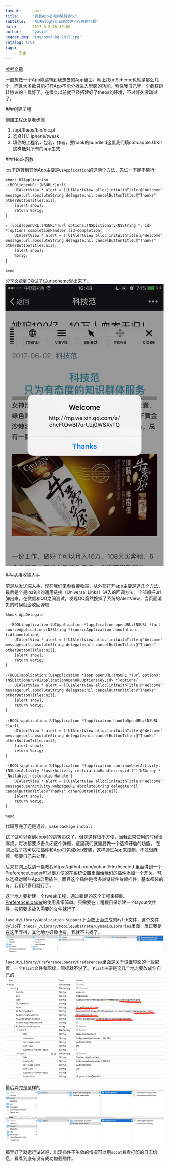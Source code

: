 ```yaml
---
layout:     post
title:      "查看App之间的跳转协议"
subtitle:   "解决%log打印日志文件不存在的问题"
date:       2017-6-2 16:36:00
author:     "yasin"
header-img: "img/post-bg-2015.jpg"
catalog: true
tags:
    - 安全
---
```


[参考文章](https://github.com/yohunl/FlexInjected)

一直想做一个App能跳转到我想去的App里面，网上找urlScheme也就是那么几个，而且大多数只能打开App不能分析进入里面的功能，索性我自己弄一个截获跳转协议的工具好了。在很久以前就已经搭建好了theos的环境，不过好久没动过了。

###创建工程

创建工程还是老步骤
1. /opt/theos/bin/nic.pl
2. 选择[11.] iphone/tweak
3. 填你的工程名，包名，作者，要hook的bundleid这里我们填com.apple.UIKit这样能对所有的app生效

###Hook函数

ios下跳转到其他App主要是`UIApplication`的这两个方法，先试一下能不能行
```
%hook UIApplication
-(BOOL)openURL:(NSURL*)url{
	UIAlertView * alert = [[UIAlertView alloc]initWithTitle:@"Welcome" message:url.absoluteString delegate:nil cancelButtonTitle:@"Thanks" otherButtonTitles:nil];
	[alert show];
	return %orig;
}

- (void)openURL:(NSURL*)url options:(NSDictionary<NSString *, id> *)options completionHandler:(id)completion{
	UIAlertView * alert = [[UIAlertView alloc]initWithTitle:@"Welcome" message:url.absoluteString delegate:nil cancelButtonTitle:@"Thanks" otherButtonTitles:nil];
	[alert show];
	%orig;
}

%end
```

分享文章到QQ试了试urlscheme就出来了。
![分享到QQ](https://github.com/YasinTian/YasinTian.github.io/blob/master/img/showopenurl/success.PNG)

###从接收端入手

前是从发送端入手，现在我们来看看接收端，从外部打开app主要是这几个方法，最后是个是ios9出的通用链接（Universal Links）进入的回调方法。全部都把url弹出来，在微信和QQ之间测试，发现QQ竟然换掉了系统的AlertView，当页面消失的时候就会收回弹框
```
%hook AppDelegate

- (BOOL)application:(UIApplication *)application openURL:(NSURL *)url sourceApplication:(NSString *)sourceApplication annotation:(id)annotation{
    UIAlertView * alert = [[UIAlertView alloc]initWithTitle:@"Welcome" message:url.absoluteString delegate:nil cancelButtonTitle:@"Thanks" otherButtonTitles:nil];
    [alert show];
    return %orig;
}

-(BOOL)application:(UIApplication *)app openURL:(NSURL *)url options:(NSDictionary<UIApplicationOpenURLOptionsKey,id> *)options{
    UIAlertView * alert = [[UIAlertView alloc]initWithTitle:@"Welcome" message:url.absoluteString delegate:nil cancelButtonTitle:@"Thanks" otherButtonTitles:nil];
    [alert show];
    return %orig;
}

-(BOOL)application:(UIApplication *)application handleOpenURL:(NSURL *)url{
    UIAlertView * alert = [[UIAlertView alloc]initWithTitle:@"Welcome" message:url.absoluteString delegate:nil cancelButtonTitle:@"Thanks" otherButtonTitles:nil];
    [alert show];
    return %orig;
}

-(BOOL)application:(UIApplication *)application continueUserActivity:(NSUserActivity *)userActivity restorationHandler:(void (^)(NSArray * _Nullable))restorationHandler{
    UIAlertView * alert = [[UIAlertView alloc]initWithTitle:@"Welcome" message:userActivity.webpageURL.absoluteString delegate:nil cancelButtonTitle:@"Thanks" otherButtonTitles:nil];
    [alert show];
    return %orig;
}

%end
```

代码写完了还是通过，`make` `package` `install`

试了试可以看到app间的跳转协议了，但是这样很不方便，当我正常使用的时候很麻烦，每次都要点击关闭这个弹框，这里我们就需要做一个选择开启的功能。
在网上找了找可以把插件和App打包成deb安装，这样通过App来控制，不过很麻烦，都要自己来处理。

后来在网上找到一篇教程https://github.com/yohunl/FlexInjected 里面讲到一个[PreferenceLoader](https://github.com/DHowett/preferenceloader)可以很方便的在系统设置里面给我们的插件添加一个开关，可以选择对哪些App启用插件。而且这个插件是很多越狱软件依赖插件，基本都装的有，我们只管用就行了。

这个地方要新建一个tweak工程，通过新建的这个工程来控制。
[PreferenceLoader](https://github.com/DHowett/preferenceloader)的使用非常简单。只需要在工程根目录新建一个layout文件件，按照要求放入需要的文件就行了.

`layout/Library/Application Support`下面放上面生成的`dylib`文件，这个文件`dylib`在`.theos/_/Library/MobileSubstrate/DynamicLibraries`里面，反正我是在这里弄得，其他地方好像也有，我就不去找了。
![dylib文件在这里](https://github.com/YasinTian/YasinTian.github.io/blob/master/img/showopenurl/dynamiclibraries.png)

`layout/Library/PreferenceLoader/Preferences`里面是关于设置界面的一些配置，一个`Plist`文件和图标，图标就不说了。
`Plist`主要是这几个地方要改成你自己的
![Plist文件修改](https://github.com/YasinTian/YasinTian.github.io/blob/master/img/showopenurl/plist.png)

最后弄完是这样的
![Application Support](https://github.com/YasinTian/YasinTian.github.io/blob/master/img/showopenurl/F2D93245-2CBA-46B6-8FBB-12F4D7528906.png)
![PreferenceLoader](https://github.com/YasinTian/YasinTian.github.io/blob/master/img/showopenurl/preferences.png)


都弄好了就运行试试吧，出现插件不生效的情况可以用`socat`看看打印的日志信息，看看到底有没有成功加载插件。





